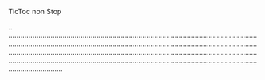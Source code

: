 TicToc non Stop

..
...........................................................................................................................................................................................................................................................................................................................................................................................................................................................................................................................................